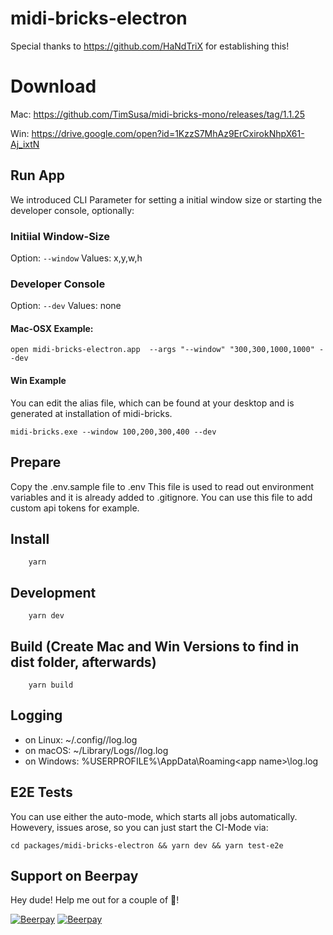 # midi-bricks-electron

Special thanks to https://github.com/HaNdTriX for establishing this!

# Download 
Mac: https://github.com/TimSusa/midi-bricks-mono/releases/tag/1.1.25

Win: https://drive.google.com/open?id=1KzzS7MhAz9ErCxirokNhpX61-Aj_ixtN

## Run App
We introduced CLI Parameter for setting a initial window size or starting the developer console, optionally:

### Initiial Window-Size
Option: ```--window``` 
Values: x,y,w,h

### Developer Console
Option: ```--dev``` 
Values: none

#### Mac-OSX Example:
``` 
open midi-bricks-electron.app  --args "--window" "300,300,1000,1000" --dev
``` 

#### Win Example
You can edit the alias file, which can be found at your desktop and is generated at installation of midi-bricks. 

``` 
midi-bricks.exe --window 100,200,300,400 --dev
``` 

## Prepare
Copy the .env.sample file to .env
This file is used to read out environment variables and it is already added to .gitignore.
You can use this file to add custom api tokens for example.

## Install
``` 
    yarn
``` 
## Development
``` 
    yarn dev
``` 
## Build (Create Mac and Win Versions to find in dist folder, afterwards)
``` 
    yarn build
``` 

## Logging

- on Linux: ~/.config/<app name>/log.log
- on macOS: ~/Library/Logs/<app name>/log.log
- on Windows: %USERPROFILE%\AppData\Roaming\<app name>\log.log

## E2E Tests
You can use either the auto-mode, which starts all jobs automatically. Howevery, issues arose, so you can just start the CI-Mode via:

```
cd packages/midi-bricks-electron && yarn dev && yarn test-e2e
```

## Support on Beerpay
Hey dude! Help me out for a couple of :beers:!

[![Beerpay](https://beerpay.io/TimSusa/midi-bricks-mono/badge.svg)](https://beerpay.io/TimSusa/midi-bricks-mono)
[![Beerpay](https://beerpay.io/TimSusa/midi-bricks-mono/make-wish.svg)](https://beerpay.io/TimSusa/midi-bricks-mono)
